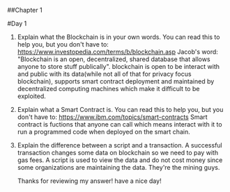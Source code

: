 ##Chapter 1

#Day 1

1. Explain what the Blockchain is in your own words. You can read this to help you, but you don't have to: https://www.investopedia.com/terms/b/blockchain.asp
   Jacob's word: "Blockchain is an open, decentralized, shared database that allows anyone to store stuff publically". 
   blockchain is open to be interact with and public with its data(while not all of that for privacy focus blockchain), supports smart contract deployment and 
   maintained by decentralized computing machines which make it difficult to be exploited.

2. Explain what a Smart Contract is. You can read this to help you, but you don't have to: https://www.ibm.com/topics/smart-contracts
   Smart contract is fuctions that anyone can call which means interact with it to run a programmed code when deployed on the smart chain.

3. Explain the difference between a script and a transaction.
   A successful transaction changes some data on blockchain so we need to pay with gas fees.
   A script is used to view the data and do not cost money since some organizations are maintaining the data. They're the mining guys.    
   
   Thanks for reviewing my answer! have a nice day!